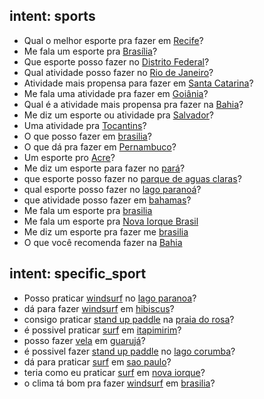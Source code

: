 ## intent: sports
- Qual o melhor esporte pra fazer em [Recife](locale)?
- Me fala um esporte pra [Brasília](locale)?
- Que esporte posso fazer no [Distrito Federal](locale)?
- Qual atividade posso fazer no [Rio de Janeiro](locale)?
- Atividade mais propensa para fazer em [Santa Catarina](locale)?
- Me fala uma atividade pra fazer em [Goiânia](locale)?
- Qual é a atividade mais propensa pra fazer na [Bahia](locale)?
- Me diz um esporte ou atividade pra [Salvador](locale)?
- Uma atividade pra [Tocantins](locale)?
- O que posso fazer em [brasilia](locale)?
- O que dá pra fazer em [Pernambuco](locale)?
- Um esporte pro [Acre](locale)?
- Me diz um esporte para fazer no [pará](locale)?
- que esporte posso fazer no [parque de aguas claras](locale)?
- qual esporte posso fazer no [lago paranoá](locale)?
- que atividade posso fazer em [bahamas](locale)?
- Me fala um esporte pra [brasilia](locale)
- Me fala um esporte pra [Nova Iorque Brasil](locale)
- Me diz um esporte pra fazer me [brasilia](locale)
- O que você recomenda fazer na [Bahia](locale)

## intent: specific_sport
- Posso praticar [windsurf](sport) no [lago paranoa](locale)?
- dá para fazer [windsurf](sport) em [hibiscus](locale)?
- consigo praticar [stand up paddle](sport) na [praia do rosa](locale)?
- é possivel praticar [surf](sport) em [itapimirim](locale)?
- posso fazer [vela](sport) em [guarujá](locale)?
- é possivel fazer [stand up paddle](sport) no [lago corumba](locale)?
- dá para praticar [surf](sport) em [sao paulo](locale)?
- teria como eu praticar [surf](sport) em [nova iorque](locale)?
- o clima tá bom pra fazer [windsurf](sport) em [brasilia](locale)?

